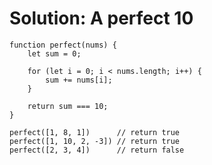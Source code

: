 # Solution: A perfect 10

    function perfect(nums) {
        let sum = 0;
        
        for (let i = 0; i < nums.length; i++) {
            sum += nums[i];
        }
        
        return sum === 10;
    }

    perfect([1, 8, 1])      // return true
    perfect([1, 10, 2, -3]) // return true
    perfect([2, 3, 4])      // return false